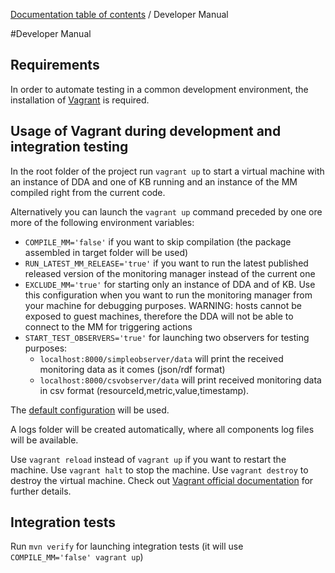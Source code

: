 [Documentation table of contents](TOC.md) / Developer Manual

#Developer Manual

## Requirements
In order to automate testing in a common development environment, the installation of [Vagrant](http://www.vagrantup.com) is required.

## Usage of Vagrant during development and integration testing

In the root folder of the project run `vagrant up` to start a virtual machine with an instance of DDA and one of KB running and an instance of the MM compiled right from the current code.

Alternatively you can launch the `vagrant up` command preceded by one ore more of the following environment variables:
* `COMPILE_MM='false'` if you want to skip compilation (the package assembled in target folder will be used)
* `RUN_LATEST_MM_RELEASE='true'` if you want to run the latest published released version of the monitoring manager instead of the current one
* `EXCLUDE_MM='true'` for starting only an instance of DDA and of KB. Use this configuration when you want to run the monitoring manager from your machine for debugging purposes. WARNING: hosts cannot be exposed to guest machines, therefore the DDA will not be able to connect to the MM for triggering actions
* `START_TEST_OBSERVERS='true'` for launching two observers for testing purposes:
	* `localhost:8000/simpleobserver/data` will print the received monitoring data as it comes (json/rdf format)
	* `localhost:8000/csvobserver/data` will print received monitoring data in csv format (resourceId,metric,value,timestamp).

The [default configuration](user-manual.md#default-configuration) will be used.

A logs folder will be created automatically, where all components log files will be available.

Use `vagrant reload` instead of `vagrant up` if you want to restart the machine. Use `vagrant halt` to stop the machine. Use `vagrant destroy` to destroy the virtual machine. Check out [Vagrant official documentation](https://docs.vagrantup.com/v2/) for further details.

## Integration tests
Run `mvn verify` for launching integration tests (it will use `COMPILE_MM='false' vagrant up`)
